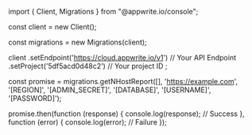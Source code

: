 import { Client, Migrations } from "@appwrite.io/console";

const client = new Client();

const migrations = new Migrations(client);

client
    .setEndpoint('https://cloud.appwrite.io/v1') // Your API Endpoint
    .setProject('5df5acd0d48c2') // Your project ID
;

const promise = migrations.getNHostReport([], 'https://example.com', '[REGION]', '[ADMIN_SECRET]', '[DATABASE]', '[USERNAME]', '[PASSWORD]');

promise.then(function (response) {
    console.log(response); // Success
}, function (error) {
    console.log(error); // Failure
});